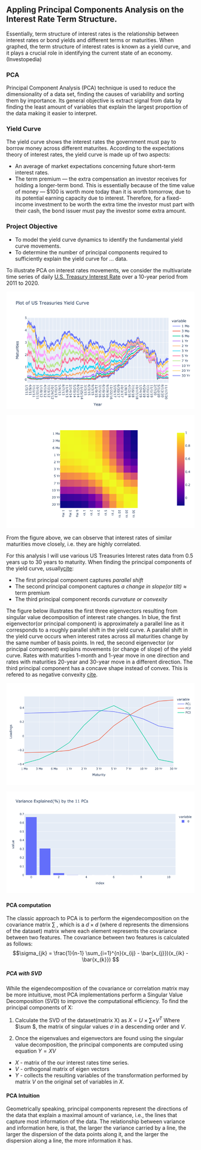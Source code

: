 ##  Appling Principal Components Analysis on the Interest Rate Term Structure.

Essentially, term structure of interest rates is the relationship between interest rates or bond yields and different terms or maturities. When graphed, the term structure of interest rates is known as a yield curve, and it plays a crucial role in identifying the current state of an economy. (Investopedia)


### PCA

Principal Component Analysis (PCA) technique is used to reduce the dimensionality of a data set, finding the causes of variability and sorting them by importance. Its general objective is extract signal from data by finding the least amount of variables that explain the largest proportion of the data making it easier to interpret.


### Yield Curve

The yield curve shows the interest rates the government must pay to borrow money across different maturites.
According to the expectations theory of interest rates, the yield curve is made up of two aspects:
- An average of market expectations concerning future short-term interest rates.
- The term premium — the extra compensation an investor receives for holding a
longer-term bond. This is essentially because of the time value of money — $100 is worth more today than it is worth tomorrow, due to its potential earning capacity due to interest. Therefore, for a fixed-income investment to be worth the extra time the investor must part with their cash, the bond issuer must pay the investor some extra amount.


### Project Objective

- To model the yield curve dynamics to identify the fundamental yield curve movements. 
- To determine the number of principal components required to sufficiently explain the yield curve for ...  data.

To illustrate PCA on interest rates movements, we consider the multivariate time series of daily [U.S. Treasury Interest Rate](https://home.treasury.gov/policy-issues/financing-the-government/interest-rate-statistics?data=yield) over a 10-year period from 2011 to 2020.

![plot](yield_curve.png)

![Covariance Matrix](correlation.png)

From the figure above, we can observe that interest rates of similar maturities move closely, i.e. they are highly correlated. 

For this analysis I will use various US Treasuries Interest rates data from 0.5 years up to 30 years to maturity. When finding the principal components of the yield curve, usually[cite](https://www.amazon.ca/Options-Futures-Other-Derivatives-9th/dp/0133456315):
- The first principal component captures *parallel shift* 
- The second principal component captures *a change in slope(or tilt)* $\approx$ term premium
- The third principal component records *curvature or convexity*

The figure below illustrates the first three eigenvectors resulting from singular value decomposition of interest rate changes. In blue, the first eigenvector(or principal component) is approximately a parallel line as it corresponds to a roughly parallel shift in the yield curve. A parallel shift in the yield curve occurs when interest rates across all maturities change by the same number of basis points. In red, the second eigenvector (or principal component) explains movements (or change of slope) of the yield curve. Rates with maturities 1-month and 1-year move in one direction and rates with maturities 20-year and 30-year move in a different direction. The third principal component has a concave shape instead of convex. This is refered to as negative convexity [cite](https://www.investopedia.com/terms/n/negative_convexity.asp#:~:text=What%20Is%20Negative%20Convexity%3F,with%20respect%20to%20its%20yield.).

![Principal Components](pcs.png)

![Var](var.png) 





#### PCA computation

The classic approach to PCA is to perform the eigendecomposition on the covariance matrix $\sum$ , which is a $d \times d$ (where d represents the dimensions of the dataset) matrix where each element represents the covariance between two features. The covariance between two features is calculated as follows:
$$\sigma_{jk} = \frac{1}{n-1} \sum_{i=1}^{n}(x_{ij} - \bar{x_{j}})(x_{ik} - \bar{x_{k}}) $$



##### PCA with SVD
While the eigendecomposition of the covariance or correlation matrix may be more intuitiuve, most PCA implementations perform a Singular Value Decomposition (SVD) to improve the computational efficiency.
To find the principal components of X:
1. Calculate the SVD of the dataset(matrix X) as $X = U \times \sum \times V^{T}$
Where $\sum $, the matrix of singular values $\sigma$ in a descending order and $V$. 

2. Once the eigenvalues and eigenvectors are found using the singular value decomposition, the principal components are computed using equation 
$Y = XV$
- $X$ - matrix of the our interest rates time series.
- $V$ - orthogonal matrix of eigen vectors
- $Y$ - collects the resulting variables of the transformation performed by matrix $V$ on the original set of variables in $X$.


#### PCA Intuition

Geometrically speaking, principal components represent the directions of the data that explain a maximal amount of variance, i.e., the lines that capture most information of the data. The relationship between variance and information here, is that, the larger the variance carried by a line, the larger the dispersion of the data points along it, and the larger the dispersion along a line, the more information it has.![]()



